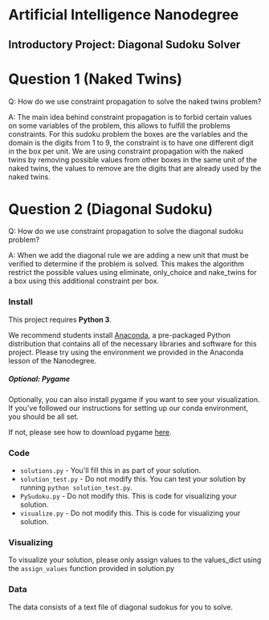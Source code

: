 # Artificial Intelligence Nanodegree
## Introductory Project: Diagonal Sudoku Solver

# Question 1 (Naked Twins)
Q: How do we use constraint propagation to solve the naked twins problem?

A: The main idea behind constraint propagation is to forbid certain values on some variables of the problem, this allows to fulfill the problems constraints. For this sudoku problem the boxes are the variables and the domain is the digits from 1 to 9, the constraint is to have one different digit in the box per unit. We are using constraint propagation with the naked twins by removing possible values from other boxes in the same unit of the naked twins, the values to remove are the digits that are already used by the naked twins.


# Question 2 (Diagonal Sudoku)
Q: How do we use constraint propagation to solve the diagonal sudoku problem?

A: When we add the diagonal rule we are adding a new unit that must be verified to determine if the problem is solved. This makes the algorithm restrict the possible values using eliminate, only_choice and nake_twins for a box using this additional constraint per box.

### Install

This project requires **Python 3**.

We recommend students install [Anaconda](https://www.continuum.io/downloads), a pre-packaged Python distribution that contains all of the necessary libraries and software for this project. 
Please try using the environment we provided in the Anaconda lesson of the Nanodegree.

##### Optional: Pygame

Optionally, you can also install pygame if you want to see your visualization. If you've followed our instructions for setting up our conda environment, you should be all set.

If not, please see how to download pygame [here](http://www.pygame.org/download.shtml).

### Code

* `solutions.py` - You'll fill this in as part of your solution.
* `solution_test.py` - Do not modify this. You can test your solution by running `python solution_test.py`.
* `PySudoku.py` - Do not modify this. This is code for visualizing your solution.
* `visualize.py` - Do not modify this. This is code for visualizing your solution.

### Visualizing

To visualize your solution, please only assign values to the values_dict using the ```assign_values``` function provided in solution.py

### Data

The data consists of a text file of diagonal sudokus for you to solve.
